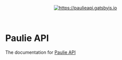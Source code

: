 <p align="center">
  <a href="https://paulieapi.gatsbyjs.io/">
    <img alt="https://paulieapi.gatsbyjs.io" src="https://paulieapi.gatsbyjs.io/images/paulie-api-og-image.jpg" />
  </a>
</p>

<br />

# Paulie API

The documentation for [Paulie API](https://paulieapi.gatsbyjs.io/)
